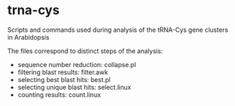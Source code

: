 # trna-cys
Scripts and commands used during analysis of the tRNA-Cys gene clusters in Arabidopsis

The files correspond to distinct steps of the analysis:
- sequence number reduction: collapse.pl
- filtering blast results: filter.awk
- selecting best blast hits: best.pl
- selecting unique blast hits: select.linux
- counting results: count.linux
